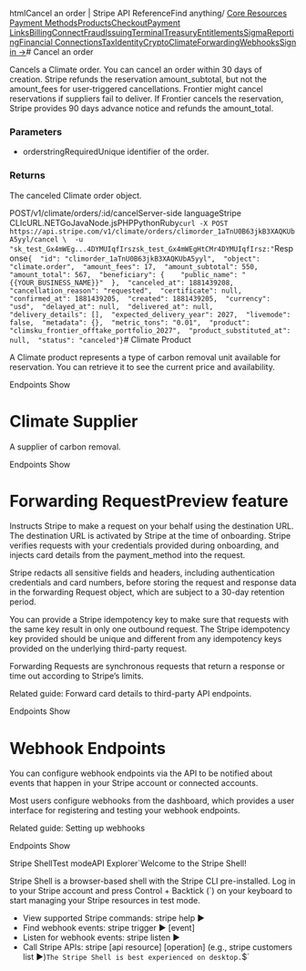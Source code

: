 htmlCancel an order | Stripe API Reference[](/api)Find anything/
[Core Resources](#)
[Payment Methods](#)[Products](#)[Checkout](#)[Payment Links](#)[Billing](#)[Connect](#)[Fraud](#)[Issuing](#)[Terminal](#)[Treasury](#)[Entitlements](#)[Sigma](#)[Reporting](#)[Financial Connections](#)[Tax](#)[Identity](#)[Crypto](#)[Climate](#)[Forwarding](#)[Webhooks](#)[Sign in →](https://dashboard.stripe.com/login)# Cancel an order

Cancels a Climate order. You can cancel an order within 30 days of creation. Stripe refunds the reservation amount_subtotal, but not the amount_fees for user-triggered cancellations. Frontier might cancel reservations if suppliers fail to deliver. If Frontier cancels the reservation, Stripe provides 90 days advance notice and refunds the amount_total.

### Parameters

- orderstringRequiredUnique identifier of the order.



### Returns

The canceled Climate order object.

POST/v1/climate/orders/:id/cancelServer-side languageStripe CLIcURL.NETGoJavaNode.jsPHPPythonRuby[](#)[](#)`curl -X POST https://api.stripe.com/v1/climate/orders/climorder_1aTnU0B63jkB3XAQKUbA5yyl/cancel \  -u "sk_test_Gx4mWEg...4DYMUIqfIrszsk_test_Gx4mWEgHtCMr4DYMUIqfIrsz:"`Response`{  "id": "climorder_1aTnU0B63jkB3XAQKUbA5yyl",  "object": "climate.order",  "amount_fees": 17,  "amount_subtotal": 550,  "amount_total": 567,  "beneficiary": {    "public_name": "{{YOUR_BUSINESS_NAME}}"  },  "canceled_at": 1881439208,  "cancellation_reason": "requested",  "certificate": null,  "confirmed_at": 1881439205,  "created": 1881439205,  "currency": "usd",  "delayed_at": null,  "delivered_at": null,  "delivery_details": [],  "expected_delivery_year": 2027,  "livemode": false,  "metadata": {},  "metric_tons": "0.01",  "product": "climsku_frontier_offtake_portfolio_2027",  "product_substituted_at": null,  "status": "canceled"}`# Climate Product

A Climate product represents a type of carbon removal unit available for reservation. You can retrieve it to see the current price and availability.

Endpoints
Show

# Climate Supplier

A supplier of carbon removal.

Endpoints
Show

# Forwarding RequestPreview feature

Instructs Stripe to make a request on your behalf using the destination URL. The destination URL is activated by Stripe at the time of onboarding. Stripe verifies requests with your credentials provided during onboarding, and injects card details from the payment_method into the request.

Stripe redacts all sensitive fields and headers, including authentication credentials and card numbers, before storing the request and response data in the forwarding Request object, which are subject to a 30-day retention period.

You can provide a Stripe idempotency key to make sure that requests with the same key result in only one outbound request. The Stripe idempotency key provided should be unique and different from any idempotency keys provided on the underlying third-party request.

Forwarding Requests are synchronous requests that return a response or time out according to Stripe’s limits.

Related guide: Forward card details to third-party API endpoints.

Endpoints
Show

# Webhook Endpoints

You can configure webhook endpoints via the API to be notified about events that happen in your Stripe account or connected accounts.

Most users configure webhooks from the dashboard, which provides a user interface for registering and testing your webhook endpoints.

Related guide: Setting up webhooks

Endpoints
Show

Stripe ShellTest modeAPI Explorer[](https://stripe.com/docs/stripe-cli#install)`Welcome to the Stripe Shell!

Stripe Shell is a browser-based shell with the Stripe CLI pre-installed. Log in to your
Stripe account and press Control + Backtick (`) on your keyboard to start managing your Stripe
resources in test mode.

- View supported Stripe commands: stripe help ▶️
- Find webhook events: stripe trigger ▶️ [event]
- Listen for webhook events: stripe listen ▶
- Call Stripe APIs: stripe [api resource] [operation] (e.g., stripe customers list ▶️)`The Stripe Shell is best experienced on desktop.`$`